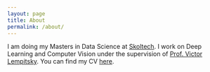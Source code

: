 ```yaml
---
layout: page
title: About
permalink: /about/
---
```


I am doing my Masters in Data Science at [Skoltech](https://http://www.skoltech.ru/en). I work on Deep Learning and Computer Vision under the supervision of [Prof. Victor Lempitsky](http://faculty.skoltech.ru/people/victorlempitsky). You can find my CV [here](/assets/CV.pdf).
